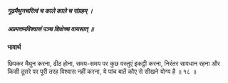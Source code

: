 ##### गूढमैथुनचरित्वं च काले काले च संग्रहम् ।
##### अप्रमत्तमविश्वासं पञ्च शिक्षेच्च वायसात् ॥

#### भावार्थ

छिपकर मैथुन करना, ढीठ होना, समय-समय पर कुछ वस्तुएं इकट्ठी करना, निरंतर सावधान रहना और किसी दूसरे पर पूरी तरह विश्वास नहीं करना, ये पांच बातें कौए से सीखने योग्य है ॥ १८ ॥